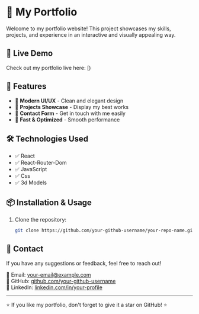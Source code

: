# 📌 My Portfolio

Welcome to my portfolio website! This project showcases my skills, projects, and experience in an interactive and visually appealing way.

## 🚀 Live Demo
Check out my portfolio live here: [)


## 🎨 Features
- 🔹 **Modern UI/UX** - Clean and elegant design
- 🔹 **Projects Showcase** - Display my best works
- 🔹 **Contact Form** - Get in touch with me easily
- 🔹 **Fast & Optimized** - Smooth performance

## 🛠️ Technologies Used
- ✅ React
- ✅ React-Router-Dom
- ✅ JavaScript
- ✅ Css
- ✅ 3d Models

## 📦 Installation & Usage
1. Clone the repository:
   ```bash
   git clone https://github.com/your-github-username/your-repo-name.git


## 📧 Contact
If you have any suggestions or feedback, feel free to reach out!

📩 Email: [your-email@example.com](emonshikder2217@gmail.com)  
🔗 GitHub: [github.com/your-github-username](https://github.com/emon-shikder2217)  
🔗 LinkedIn: [linkedin.com/in/your-profile](https://linkedin.com/in/emonshikder2217)  

---

⭐ If you like my portfolio, don't forget to give it a star on GitHub! ⭐

